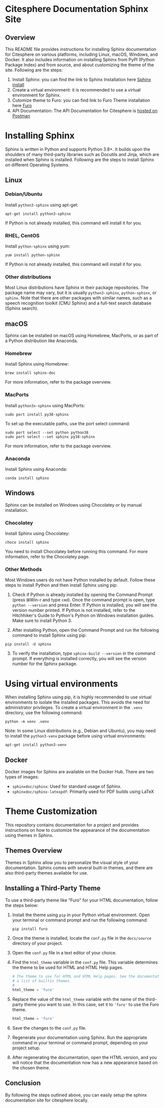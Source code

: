 # Citesphere Documentation Sphinx Site

## Overview

This README file provides instructions for installing Sphinx documentation for Citesphere on various platforms, including Linux, macOS, Windows, and Docker. It also includes information on installing Sphinx from PyPI (Python Package Index) and from source, and about customizing the theme of the site.
Following are the steps:
1. Install Sphinx: you can find the link to Sphinx Installation here [Sphinx install](https://www.sphinx-doc.org/en/master/usage/installation.html)
2. Create a virtual environment: it is recommended to use a virtual environment for Sphinx.
3. Cutomize theme to Furo: you can find link to Furo Theme installation here [Furo](https://www.sphinx-doc.org/en/master/tutorial/more-sphinx-customization.html)
4. API Documentation: The API Documentation for Citesphere is [hosted on Postman](https://documenter.getpostman.com/view/19365454/UVeMJiyx)

# Installing Sphinx
Sphinx is written in Python and supports Python 3.8+. It builds upon the shoulders of many third-party libraries such as Docutils and Jinja, which are installed when Sphinx is installed. Following are the steps to install Sphinx on different Operating Systems.
## Linux

### Debian/Ubuntu

Install `python3-sphinx` using apt-get:

```
apt-get install python3-sphinx
```

If Python is not already installed, this command will install it for you.

### RHEL, CentOS

Install `python-sphinx` using yum:

```
yum install python-sphinx
```

If Python is not already installed, this command will install it for you.

### Other distributions

Most Linux distributions have Sphinx in their package repositories. The package name may vary, but it is usually `python3-sphinx`, `python-sphinx`, or `sphinx`. Note that there are other packages with similar names, such as a speech recognition toolkit (CMU Sphinx) and a full-text search database (Sphinx search).

## macOS

Sphinx can be installed on macOS using Homebrew, MacPorts, or as part of a Python distribution like Anaconda.

### Homebrew

Install Sphinx using Homebrew:

```
brew install sphinx-doc
```

For more information, refer to the package overview.

### MacPorts

Install `python3x-sphinx` using MacPorts:

```
sudo port install py38-sphinx
```

To set up the executable paths, use the port select command:

```
sudo port select --set python python38
sudo port select --set sphinx py38-sphinx
```

For more information, refer to the package overview.

### Anaconda

Install Sphinx using Anaconda:

```
conda install sphinx
```

## Windows

Sphinx can be installed on Windows using Chocolatey or by manual installation.

### Chocolatey

Install Sphinx using Chocolatey:

```
choco install sphinx
```

You need to install Chocolatey before running this command. For more information, refer to the Chocolatey page.

### Other Methods

Most Windows users do not have Python installed by default. Follow these steps to install Python and then install Sphinx using pip:

1. Check if Python is already installed by opening the Command Prompt (press ⊞Win-r and type `cmd`). Once the command prompt is open, type `python --version` and press Enter. If Python is installed, you will see the version number printed. If Python is not installed, refer to the Hitchhiker's Guide to Python's Python on Windows installation guides. Make sure to install Python 3.

2. After installing Python, open the Command Prompt and run the following command to install Sphinx using pip:

```
pip install -U sphinx
```

3. To verify the installation, type `sphinx-build --version` in the command prompt. If everything is installed correctly, you will see the version number for the Sphinx package.

# Using virtual environments

When installing Sphinx using pip, it is highly recommended to use virtual environments to isolate the installed packages. This avoids the need for administrator privileges. To create a virtual environment in the `.venv` directory, use the following command:

```
python -m venv .venv
```

Note: In some Linux distributions (e.g., Debian and Ubuntu), you may need to install the `python3-venv` package before using virtual environments:

```
apt-get install python3-venv
```

## Docker

Docker images for Sphinx are available on the Docker Hub. There are two types of images:

- `sphinxdoc/sphinx`: Used for standard usage of Sphinx.
- `sphinxdoc/sphinx-latexpdf`: Primarily used for PDF builds using LaTeX
# Theme Customization

This repository contains documentation for a project and provides instructions on how to customize the appearance of the documentation using themes in Sphinx.

## Themes Overview

Themes in Sphinx allow you to personalize the visual style of your documentation. Sphinx comes with several built-in themes, and there are also third-party themes available for use.

## Installing a Third-Party Theme

To use a third-party theme like "Furo" for your HTML documentation, follow the steps below:

1. Install the theme using `pip` in your Python virtual environment. Open your terminal or command prompt and run the following command:

   ```shell
   pip install furo
   ```

2. Once the theme is installed, locate the `conf.py` file in the `docs/source` directory of your project.

3. Open the `conf.py` file in a text editor of your choice.

4. Find the `html_theme` variable in the `conf.py` file. This variable determines the theme to be used for HTML and HTML Help pages.

   ```python
   # The theme to use for HTML and HTML Help pages. See the documentation for
   # a list of builtin themes.
   #
   html_theme = 'furo'
   ```

5. Replace the value of the `html_theme` variable with the name of the third-party theme you want to use. In this case, set it to `'furo'` to use the Furo theme.

   ```python
   html_theme = 'furo'
   ```

6. Save the changes to the `conf.py` file.

7. Regenerate your documentation using Sphinx. Run the appropriate command in your terminal or command prompt, depending on your project setup.

8. After regenerating the documentation, open the HTML version, and you will notice that the documentation now has a new appearance based on the chosen theme.

## Conclusion

By following the steps outlined above, you can easily setup the sphinx documentation site for citesphere locally.
